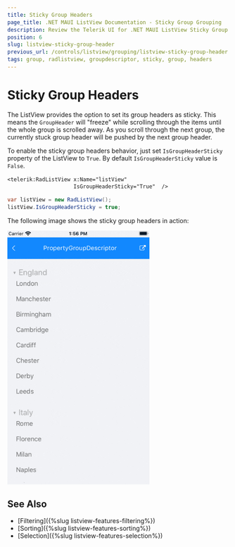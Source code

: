 ```yaml
---
title: Sticky Group Headers
page_title: .NET MAUI ListView Documentation - Sticky Group Grouping
description: Review the Telerik UI for .NET MAUI ListView Sticky Group Headers option which if enabled makes the GroupHeader freeze while scrolling through the items until the whole group is scrolled away.
position: 6
slug: listview-sticky-group-header
previous_url: /controls/listview/grouping/listview-sticky-group-header
tags: group, radlistview, groupdescriptor, sticky, group, headers
---
```


# Sticky Group Headers

The ListView provides the option to set its group headers as sticky. This means the `GroupHeader` will "freeze" while scrolling through the items until the whole group is scrolled away. As you scroll through the next group, the currently stuck group header will be pushed by the next group header.

To enable the sticky group headers behavior, just set `IsGroupHeaderSticky` property of the ListView to `True`. By default `IsGroupHeaderSticky` value is `False`.

```XAML
<telerik:RadListView x:Name="listView"
                     IsGroupHeaderSticky="True"  />
```
```C#
var listView = new RadListView();
listView.IsGroupHeaderSticky = true;
```

The following image shows the sticky group headers in action:

![ListView Sticky Group Headers](../images/listview_stickyheaders.gif)

## See Also

- [Filtering]({%slug listview-features-filtering%})
- [Sorting]({%slug listview-features-sorting%})
- [Selection]({%slug listview-features-selection%})
